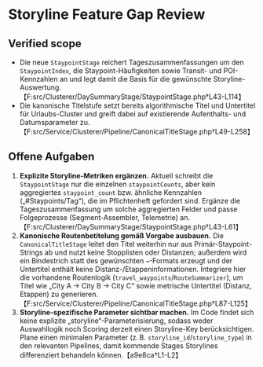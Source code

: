 # Storyline Feature Gap Review

## Verified scope
- Die neue `StaypointStage` reichert Tageszusammenfassungen um den `StaypointIndex`, die Staypoint-Häufigkeiten sowie Transit- und POI-Kennzahlen an und legt damit die Basis für die gewünschte Storyline-Auswertung.【F:src/Clusterer/DaySummaryStage/StaypointStage.php†L43-L114】
- Die kanonische Titelstufe setzt bereits algorithmische Titel und Untertitel für Urlaubs-Cluster und greift dabei auf existierende Aufenthalts- und Datumsparameter zu.【F:src/Service/Clusterer/Pipeline/CanonicalTitleStage.php†L49-L258】

## Offene Aufgaben
1. **Explizite Storyline-Metriken ergänzen.** Aktuell schreibt die `StaypointStage` nur die einzelnen `staypointCounts`, aber kein aggregiertes `staypoint_count` bzw. ähnliche Kennzahlen („#Staypoints/Tag“), die im Pflichtenheft gefordert sind. Ergänze die Tageszusammenfassung um solche aggregierten Felder und passe Folgeprozesse (Segment-Assembler, Telemetrie) an.【F:src/Clusterer/DaySummaryStage/StaypointStage.php†L43-L61】
2. **Kanonische Routenbetitelung gemäß Vorgabe ausbauen.** Die `CanonicalTitleStage` leitet den Titel weiterhin nur aus Primär-Staypoint-Strings ab und nutzt keine Stopplisten oder Distanzen; außerdem wird ein Bindestrich statt des gewünschten `→`-Formats erzeugt und der Untertitel enthält keine Distanz-/Etappeninformationen. Integriere hier die vorhandene Routenlogik (`travel_waypoints`/`RouteSummarizer`), um Titel wie „City A → City B → City C“ sowie metrische Untertitel (Distanz, Etappen) zu generieren.【F:src/Service/Clusterer/Pipeline/CanonicalTitleStage.php†L87-L125】
3. **Storyline-spezifische Parameter sichtbar machen.** Im Code findet sich keine explizite „storyline“-Parameterisierung, sodass weder Auswahllogik noch Scoring derzeit einen Storyline-Key berücksichtigen. Plane einen minimalen Parameter (z. B. `storyline_id`/`storyline_type`) in den relevanten Pipelines, damit kommende Stages Storylines differenziert behandeln können.【a9e8ca†L1-L2】
